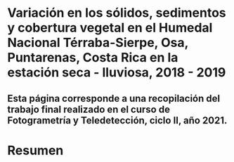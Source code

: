 # Variación en los sólidos, sedimentos y cobertura vegetal en el Humedal Nacional Térraba-Sierpe, Osa, Puntarenas, Costa Rica en la estación seca - lluviosa,  2018 - 2019  

## Esta página corresponde a una recopilación del trabajo final realizado en el curso de Fotogrametría y Teledetección, ciclo II, año 2021.  

# Resumen  

